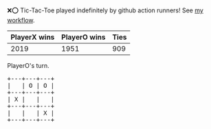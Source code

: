 :x::o: Tic-Tac-Toe played indefinitely by github action runners! See [my workflow](.github/workflows/play.yaml).

|PlayerX wins|PlayerO wins|Ties|
|-|-|-|
|2019|1951|909|

PlayerO's turn.

<pre>
+---+---+---+
|   | O | O |
+---+---+---+
| X |   |   |
+---+---+---+
|   |   | X |
+---+---+---+
</pre>